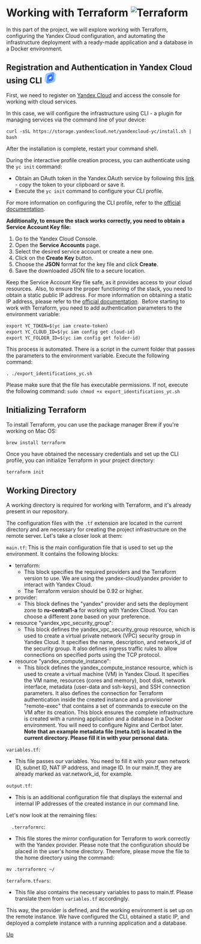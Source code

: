 # Working with Terraform <img src="https://neodoo.es/wp-content/uploads/2020/09/logo_terraform_2-480x480.png" alt="Terraform" width="auto" height="50">

In this part of the project, we will explore working with Terraform, configuring the Yandex Cloud configuration, and automating the infrastructure deployment with a ready-made application and a database in a Docker environment.

## Registration and Authentication in Yandex Cloud using CLI <img src="https://raw.githubusercontent.com/tamarinvs19/tamarinvs19/master/imgs/yandex_cloud.png" alt="YC" width="auto" height="30">

First, we need to register on [Yandex Cloud](https://cloud.yandex.com/) and access the console for working with cloud services.

In this case, we will configure the infrastructure using CLI - a plugin for managing services via the command line of your device:

```shell
curl -sSL https://storage.yandexcloud.net/yandexcloud-yc/install.sh | bash
```

After the installation is complete, restart your command shell.

During the interactive profile creation process, you can authenticate using the `yc init` command:

- Obtain an OAuth token in the Yandex.OAuth service by following this [link](https://oauth.yandex.com/authorize?response_type=token&client_id=1a6990aa636648e9b2ef855fa7bec2fb) - copy the token to your clipboard or save it.
- Execute the `yc init` command to configure your CLI profile.

For more information on configuring the CLI profile, refer to the [official documentation](https://cloud.yandex.com/docs/cli/quickstart).

**Additionally, to ensure the stack works correctly, you need to obtain a Service Account Key file:**

1. Go to the Yandex Cloud Console.
2. Open the **Service Accounts** page.
3. Select the desired service account or create a new one.
4. Click on the **Create Key** button.
5. Choose the **JSON** format for the key file and click **Create**.
6. Save the downloaded JSON file to a secure location.

Keep the Service Account Key file safe, as it provides access to your cloud resources.  Also, to ensure the proper functioning of the stack, you need to obtain a static public IP address. For more information on obtaining a static IP address, please refer to the [official documentation](https://cloud.yandex.com/docs/vpc/operations/get-static-ip).
 Before starting to work with Terraform, you need to add authentication parameters to the environment variable:

```shell
export YC_TOKEN=$(yc iam create-token)
export YC_CLOUD_ID=$(yc iam config get cloud-id)
export YC_FOLDER_ID=$(yc iam config get folder-id)

```


This process is automated. There is a script in the current folder that passes the parameters to the environment variable. Execute the following command: 

```shell
. ./export_identifications_yc.sh 
```

Please make sure that the file has executable permissions. If not, execute the following command: ```sudo chmod +x export_identifications_yc.sh```

## Initializing Terraform

To install Terraform, you can use the package manager Brew if you're working on Mac OS:

```bash
brew install terraform
```


Once you have obtained the necessary credentials and set up the CLI profile, you can initialize Terraform in your project directory:

```shell
terraform init  
```

## Working Directory

A working directory is required for working with Terraform, and it's already present in our repository.

The configuration files with the `.tf` extension are located in the current directory and are necessary for creating the project infrastructure on the remote server. Let's take a closer look at them:

`main.tf`: This is the main configuration file that is used to set up the environment. It contains the following blocks:

- terraform:
  - This block specifies the required providers and the Terraform version to use. We are using the yandex-cloud/yandex provider to interact with Yandex Cloud.
  - The Terraform version should be 0.92 or higher.
- provider:
  - This block defines the "yandex" provider and sets the deployment zone to **ru-central1-a** for working with Yandex Cloud. You can choose a different zone based on your preference.
- resource "yandex_vpc_security_group":
  - This block defines the yandex_vpc_security_group resource, which is used to create a virtual private network (VPC) security group in Yandex Cloud. It specifies the name, description, and network_id of the security group. It also defines ingress traffic rules to allow connections on specified ports using the TCP protocol.
- resource "yandex_compute_instance":
  - This block defines the yandex_compute_instance resource, which is used to create a virtual machine (VM) in Yandex Cloud. It specifies the VM name, resources (cores and memory), boot disk, network interface, metadata (user-data and ssh-keys), and SSH connection parameters. It also defines the connection for Terraform authentication inside the created instance and a provisioner "remote-exec" that contains a set of commands to execute on the VM after its creation. This block ensures the complete infrastructure is created with a running application and a database in a Docker environment. You will need to configure Nginx and Certbot later. **Note that an example metadata file (meta.txt) is located in the current directory. Please fill it in with your personal data.**

`variables.tf`:
- This file passes our variables. You need to fill it with your own network ID, subnet ID, NAT IP address, and image ID. In our main.tf, they are already marked as var.network_id, for example.

`output.tf`:
- This is an additional configuration file that displays the external and internal IP addresses of the created instance in our command line.

Let's now look at the remaining files:

`  .terraformrc`:
- This file stores the mirror configuration for Terraform to work correctly with the Yandex provider. Please note that the configuration should be placed in the user's home directory. Therefore, please move the file to the home directory using the command:

```shell
mv .terraformrc ~/
```

`terraform.tfvars`:
- This file also contains the necessary variables to pass to main.tf. Please translate them from `variables.tf` accordingly.

This way, the provider is defined, and the working environment is set up on the remote instance. We have configured the CLI, obtained a static IP, and deployed a complete instance with a running application and a database.

[Up](#top)
<a name="top"></a>
